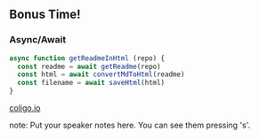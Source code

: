 ##  Bonus Time!
### Async/Await

```javascript
async function getReadmeInHtml (repo) {
  const readme = await getReadme(repo)
  const html = await convertMdToHtml(readme)
  const filename = await saveHtml(html)
}
```

[coligo.io](https://coligo.io/javascript-async-await/)

note:
    Put your speaker notes here.
    You can see them pressing 's'.
